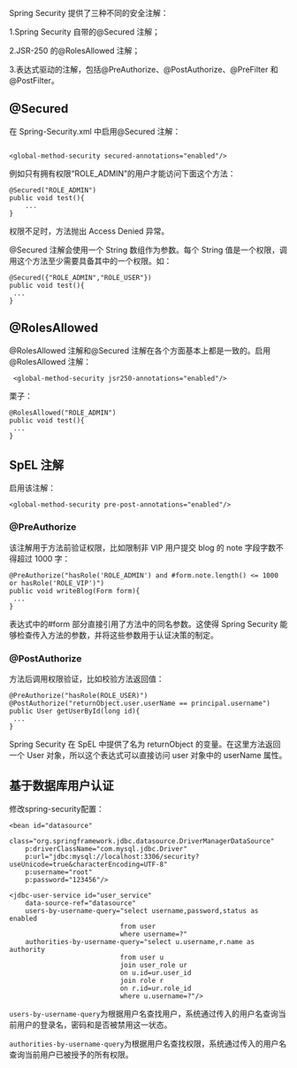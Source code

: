Spring Security 提供了三种不同的安全注解：

1.Spring Security 自带的@Secured 注解；

2.JSR-250 的@RolesAllowed 注解；

3.表达式驱动的注解，包括@PreAuthorize、@PostAuthorize、@PreFilter 和 @PostFilter。

## [](https://mrbird.cc/Spring-Security%E4%BF%9D%E6%8A%A4%E6%96%B9%E6%B3%95.html#Secured "@Secured")@Secured

在 Spring-Security.xml 中启用@Secured 注解：

```

<global-method-security secured-annotations="enabled"/>
```

例如只有拥有权限“ROLE_ADMIN”的用户才能访问下面这个方法：

```
@Secured("ROLE_ADMIN")
public void test(){
    ...
}
```

权限不足时，方法抛出 Access Denied 异常。

@Secured 注解会使用一个 String 数组作为参数。每个 String 值是一个权限，调用这个方法至少需要具备其中的一个权限。如：
```
@Secured({"ROLE_ADMIN","ROLE_USER"})  
public void test(){  
 ...  
}
```

## [](https://mrbird.cc/Spring-Security%E4%BF%9D%E6%8A%A4%E6%96%B9%E6%B3%95.html#RolesAllowed "@RolesAllowed")@RolesAllowed

@RolesAllowed 注解和@Secured 注解在各个方面基本上都是一致的。启用@RolesAllowed 注解：

```
 <global-method-security jsr250-annotations="enabled"/> 
```

栗子：
```
@RolesAllowed("ROLE_ADMIN")  
public void test(){  
 ...  
}
```

## [](https://mrbird.cc/Spring-Security%E4%BF%9D%E6%8A%A4%E6%96%B9%E6%B3%95.html#SpEL%E6%B3%A8%E8%A7%A3 "SpEL注解")SpEL 注解

启用该注解：
```
<global-method-security pre-post-annotations="enabled"/> 
```
### [](https://mrbird.cc/Spring-Security%E4%BF%9D%E6%8A%A4%E6%96%B9%E6%B3%95.html#PreAuthorize "@PreAuthorize")@PreAuthorize

该注解用于方法前验证权限，比如限制非 VIP 用户提交 blog 的 note 字段字数不得超过 1000 字：
```
@PreAuthorize("hasRole('ROLE_ADMIN') and #form.note.length() <= 1000 or hasRole('ROLE_VIP')")  
public void writeBlog(Form form){  
 ...  
}
```
表达式中的#form 部分直接引用了方法中的同名参数。这使得 Spring Security 能够检查传入方法的参数，并将这些参数用于认证决策的制定。

### [](https://mrbird.cc/Spring-Security%E4%BF%9D%E6%8A%A4%E6%96%B9%E6%B3%95.html#PostAuthorize "@PostAuthorize")@PostAuthorize

方法后调用权限验证，比如校验方法返回值：
```
@PreAuthorize("hasRole(ROLE_USER)")  
@PostAuthorize("returnObject.user.userName == principal.username")  
public User getUserById(long id){  
 ...  
}
```

Spring Security 在 SpEL 中提供了名为 returnObject 的变量。在这里方法返回一个 User 对象，所以这个表达式可以直接访问 user 对象中的 userName 属性。

## 基于数据库用户认证

修改spring-security配置：
```
<bean id="datasource"   
    class="org.springframework.jdbc.datasource.DriverManagerDataSource"   
    p:driverClassName="com.mysql.jdbc.Driver"   
    p:url="jdbc:mysql://localhost:3306/security?useUnicode=true&characterEncoding=UTF-8"   
    p:username="root"   
    p:password="123456"/>  

<jdbc-user-service id="user_service"  
    data-source-ref="datasource"  
    users-by-username-query="select username,password,status as enabled  
                            from user  
                            where username=?"   
    authorities-by-username-query="select u.username,r.name as authority  
                            from user u  
                            join user_role ur  
                            on u.id=ur.user_id  
                            join role r  
                            on r.id=ur.role_id  
                            where u.username=?"/>
```


`users-by-username-query`为根据用户名查找用户，系统通过传入的用户名查询当前用户的登录名，密码和是否被禁用这一状态。

`authorities-by-username-query`为根据用户名查找权限，系统通过传入的用户名查询当前用户已被授予的所有权限。